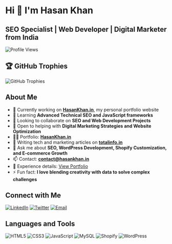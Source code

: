 # Hi 👋 I'm Hasan Khan

## SEO Specialist | Web Developer | Digital Marketer from India

![Profile Views](https://komarev.com/ghpvc/?username=goldenkhan&label=Profile%20Views&color=0e75b6&style=flat)

## 🏆 GitHub Trophies
![GitHub Trophies](https://github-profile-trophy.vercel.app/?username=goldenkhan)

## About Me

- 🔭 Currently working on **[HasanKhan.in](https://hasankhan.in)**, my personal portfolio website
- 🌱 Learning **Advanced Technical SEO and JavaScript frameworks**
- 👯 Looking to collaborate on **SEO and Web Development Projects**
- 🤝 Open to helping with **Digital Marketing Strategies and Website Optimization**
- 👨‍💻 Portfolio: **[HasanKhan.in](https://hasankhan.in)**
- 📝 Writing tech and marketing articles on **[totalinfo.in](https://totalinfo.in)**
- 💬 Ask me about **SEO, WordPress Development, Shopify Customization, and E-commerce Growth**
- 📫 Contact: **contact@hasankhan.in**
- 📄 Experience details: [View Portfolio](https://hasankhan.in/portfolio)
- ⚡ Fun fact: **I love blending creativity with data to solve complex challenges**

## Connect with Me

[![LinkedIn](https://img.shields.io/badge/LinkedIn-blue?style=flat-square&logo=linkedin)](https://linkedin.com/in/hasan-khan-seo)
[![Twitter](https://img.shields.io/badge/Twitter-black?style=flat-square&logo=twitter)](https://twitter.com/goldenkhan)
[![Email](https://img.shields.io/badge/Email-red?style=flat-square&logo=gmail)](mailto:contact@hasankhan.in)

## Languages and Tools

![HTML5](https://img.shields.io/badge/HTML5-E34F26?style=flat-square&logo=html5&logoColor=white)
![CSS3](https://img.shields.io/badge/CSS3-1572B6?style=flat-square&logo=css3&logoColor=white)
![JavaScript](https://img.shields.io/badge/JavaScript-F7DF1E?style=flat-square&logo=javascript&logoColor=black)
![MySQL](https://img.shields.io/badge/MySQL-4479A1?style=flat-square&logo=mysql&logoColor=white)
![Shopify](https://img.shields.io/badge/Shopify-7AB55C?style=flat-square&logo=shopify&logoColor=white)
![WordPress](https://img.shields.io/badge/WordPress-21759B?style=flat-square&logo=wordpress&logoColor=white)
